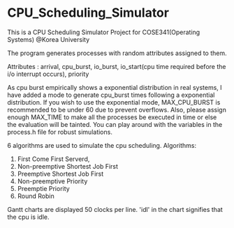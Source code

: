 # CPU_Scheduling_Simulator
This is a CPU Scheduling Simulator Project for COSE341(Operating Systems) @Korea University

The program generates processes with random attributes assigned to them.

Attributes : arrival, cpu_burst, io_burst, io_start(cpu time required before the i/o interrupt occurs), priority

As cpu burst empirically shows a exponential distribution in real systems, I have added a mode to generate cpu_burst times following a exponential distribution. If you wish to use the exponential mode, MAX_CPU_BURST is recommended to be under 60 due to prevent overflows.
Also, please assign enough MAX_TIME to make all the processes be executed in time or else the evaluation will be tainted. You can play around with the variables in the process.h file for robust simulations.

6 algorithms are used to simulate the cpu scheduling.
Algorithms: 
1. First Come First Serverd, 
2. Non-preemptive Shortest Job First
3. Preemptive Shortest Job First
4. Non-preemptive Priority
5. Preemptie Priority
6. Round Robin

Gantt charts are displayed 50 clocks per line. 'idl' in the chart signifies that the cpu is idle.
